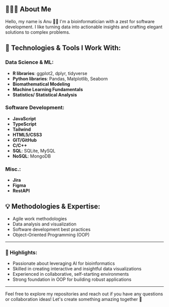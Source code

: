 ## 👩🏻‍💻 About Me

Hello, my name is Anu 👋🏻 I'm a bioinformatician with a zest for software development. I like turning data into actionable insights and crafting elegant solutions to complex problems.

## 🔗 Technologies & Tools I Work With:

### Data Science & ML:
- **R libraries**: ggplot2, dplyr, tidyverse
- **Python libraries**: Pandas, Matplotlib, Seaborn
- **Biomathematical Modeling**
- **Machine Learning Fundamentals**
- **Statistics/ Statistical Analysis**

### Software Development:
- **JavaScript**
- **TypeScript**
- **Tailwind**
- **HTML5/CSS3**
- **GIT/GitHub**
- **C/C++**
- **SQL**: SQLite, MySQL
- **NoSQL**: MongoDB
### Misc.:
- **Jira**
- **Figma**
- **RestAPI**

## 💡 Methodologies & Expertise:
- Agile work methodologies
- Data analysis and visualization
- Software development best practices
- Object-Oriented Programming (OOP)

---

### 🌟 Highlights:
- Passionate about leveraging AI for bioinformatics
- Skilled in creating interactive and insightful data visualizations
- Experienced in collaborative, self-starting environments
- Strong foundation in OOP for building robust applications

---

Feel free to explore my repositories and reach out if you have any questions or collaboration ideas! Let's create something amazing together 🚀
